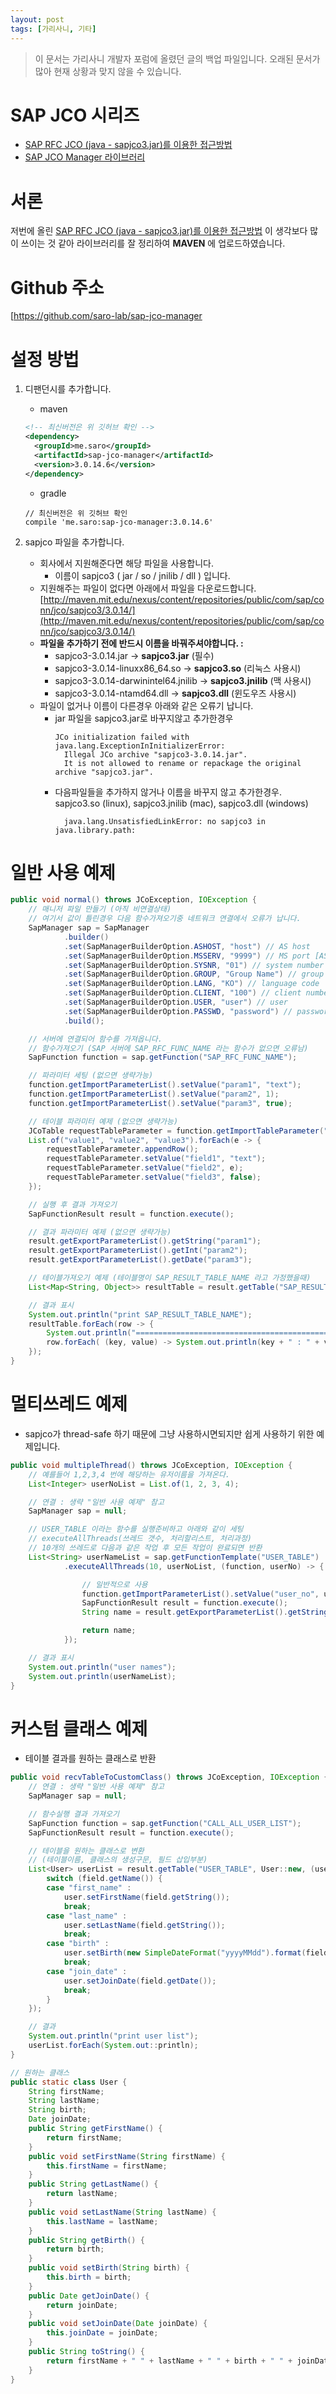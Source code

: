 ```yaml
---
layout: post
tags: [가리사니, 기타]
---
```


> 이 문서는 가리사니 개발자 포럼에 올렸던 글의 백업 파일입니다.
오래된 문서가 많아 현재 상황과 맞지 않을 수 있습니다.


# SAP JCO 시리즈
- [SAP RFC JCO (java - sapjco3.jar)를 이용한 접근방법](/lab?topicId=347)
- [SAP JCO Manager 라이브러리](/lab?topicId=352)

# 서론
저번에 올린 [SAP RFC JCO (java - sapjco3.jar)를 이용한 접근방법](https://gs.saro.me/lab?topicId=347) 이 생각보다 많이 쓰이는 것 같아 라이브러리를 잘 정리하여 **MAVEN** 에 업로드하였습니다.

# Github 주소
[https://github.com/saro-lab/sap-jco-manager

# 설정 방법
1. 디팬던시를 추가합니다.
    - maven
    ``` xml
    <!-- 최신버전은 위 깃허브 확인 -->
    <dependency>
      <groupId>me.saro</groupId>
      <artifactId>sap-jco-manager</artifactId>
      <version>3.0.14.6</version>
    </dependency>
    ```
    - gradle

    ```
    // 최신버전은 위 깃허브 확인
	compile 'me.saro:sap-jco-manager:3.0.14.6'
    ```
2. sapjco 파일을 추가합니다.
    - 회사에서 지원해준다면 해당 파일을 사용합니다.
        - 이름이 sapjco3 ( jar / so / jnilib / dll ) 입니다.
    - 지원해주는 파일이 없다면 아래에서 파일을 다운로드합니다.
        [http://maven.mit.edu/nexus/content/repositories/public/com/sap/conn/jco/sapjco3/3.0.14/](http://maven.mit.edu/nexus/content/repositories/public/com/sap/conn/jco/sapjco3/3.0.14/)
    - **파일을 추가하기 전에 반드시 이름을 바꿔주셔야합니다. :**
        - sapjco3-3.0.14.jar -> **sapjco3.jar** (필수)
        - sapjco3-3.0.14-linuxx86_64.so -> **sapjco3.so** (리눅스 사용시)
        - sapjco3-3.0.14-darwinintel64.jnilib -> **sapjco3.jnilib** (맥 사용시)
        - sapjco3-3.0.14-ntamd64.dll -> **sapjco3.dll** (윈도우즈 사용시)
    - 파일이 없거나 이름이 다른경우 아래와 같은 오류기 납니다.
      - jar 파일을 sapjco3.jar로 바꾸지않고 추가한경우
        ``` shell
        JCo initialization failed with java.lang.ExceptionInInitializerError:
          Illegal JCo archive "sapjco3-3.0.14.jar".
          It is not allowed to rename or repackage the original archive "sapjco3.jar".
        ```
      - 다음파일들을 추가하지 않거나 이름을 바꾸지 않고 추가한경우.
          sapjco3.so (linux), sapjco3.jnilib (mac), sapjco3.dll (windows)
        ``` shell
          java.lang.UnsatisfiedLinkError: no sapjco3 in java.library.path:
        ```

# 일반 사용 예제
``` java
public void normal() throws JCoException, IOException {
    // 매니저 파일 만들기 (아직 비연결상태)
    // 여기서 값이 틀린경우 다음 함수가져오기중 네트워크 연결에서 오류가 납니다.
    SapManager sap = SapManager
            .builder()
            .set(SapManagerBuilderOption.ASHOST, "host") // AS host
            .set(SapManagerBuilderOption.MSSERV, "9999") // MS port [AS, MS is MSSERV, GW is JCO_GWSERV]
            .set(SapManagerBuilderOption.SYSNR, "01") // system number
            .set(SapManagerBuilderOption.GROUP, "Group Name") // group
            .set(SapManagerBuilderOption.LANG, "KO") // language code
            .set(SapManagerBuilderOption.CLIENT, "100") // client number
            .set(SapManagerBuilderOption.USER, "user") // user
            .set(SapManagerBuilderOption.PASSWD, "password") // password
            .build();

    // 서버에 연결되어 함수를 가져옵니다.
    // 함수가져오기 (SAP 서버에 SAP_RFC_FUNC_NAME 라는 함수가 없으면 오류남)
    SapFunction function = sap.getFunction("SAP_RFC_FUNC_NAME");

    // 파라미터 세팅 (없으면 생략가능)
    function.getImportParameterList().setValue("param1", "text");
    function.getImportParameterList().setValue("param2", 1);
    function.getImportParameterList().setValue("param3", true);

    // 테이블 파라미터 예제 (없으면 생략가능)
    JCoTable requestTableParameter = function.getImportTableParameter("param4");
    List.of("value1", "value2", "value3").forEach(e -> {
        requestTableParameter.appendRow();
        requestTableParameter.setValue("field1", "text");
        requestTableParameter.setValue("field2", e);
        requestTableParameter.setValue("field3", false);
    });

    // 실행 후 결과 가져오기
    SapFunctionResult result = function.execute();

    // 결과 파라미터 예제 (없으면 생략가능)
    result.getExportParameterList().getString("param1");
    result.getExportParameterList().getInt("param2");
    result.getExportParameterList().getDate("param3");

    // 테이블가져오기 예제 (테이블명이 SAP_RESULT_TABLE_NAME 라고 가정했을때)
    List<Map<String, Object>> resultTable = result.getTable("SAP_RESULT_TABLE_NAME");

    // 결과 표시
    System.out.println("print SAP_RESULT_TABLE_NAME");
    resultTable.forEach(row -> {
        System.out.println("=============================================");
        row.forEach( (key, value) -> System.out.println(key + " : " + value) );
    });
}

```
# 멀티쓰레드 예제
- sapjco가 thread-safe 하기 때문에 그냥 사용하시면되지만 쉽게 사용하기 위한 예제입니다.
``` java
public void multipleThread() throws JCoException, IOException {
    // 예를들어 1,2,3,4 번에 해당하는 유저이름을 가져온다.
    List<Integer> userNoList = List.of(1, 2, 3, 4);

    // 연결 : 생략 "일반 사용 예제" 참고
    SapManager sap = null;

    // USER_TABLE 이라는 함수를 실행준비하고 아래와 같이 세팅
    // executeAllThreads(쓰레드 갯수, 처리할리스트, 처리과정)
    // 10개의 쓰레드로 다음과 같은 작업 후 모든 작업이 완료되면 반환
    List<String> userNameList = sap.getFunctionTemplate("USER_TABLE")
            .executeAllThreads(10, userNoList, (function, userNo) -> {

                // 일반적으로 사용
                function.getImportParameterList().setValue("user_no", userNo);
                SapFunctionResult result = function.execute();
                String name = result.getExportParameterList().getString("USER_NAME");

                return name;
            });

    // 결과 표시
    System.out.println("user names");
    System.out.println(userNameList);
}
```
# 커스텀 클래스 예제
- 테이블 결과를 원하는 클래스로 반환
``` java
public void recvTableToCustomClass() throws JCoException, IOException {
    // 연결 : 생략 "일반 사용 예제" 참고
    SapManager sap = null;

    // 함수실행 결과 가져오기
    SapFunction function = sap.getFunction("CALL_ALL_USER_LIST");
    SapFunctionResult result = function.execute();

    // 테이블을 원하는 클래스로 변환
    // (테이블이름, 클래스의 생성구문, 필드 삽입부분)
    List<User> userList = result.getTable("USER_TABLE", User::new, (user, field) -> {
        switch (field.getName()) {
        case "first_name" :
            user.setFirstName(field.getString());
            break;
        case "last_name" :
            user.setLastName(field.getString());
            break;
        case "birth" :
            user.setBirth(new SimpleDateFormat("yyyyMMdd").format(field.getDate()));
            break;
        case "join_date" :
            user.setJoinDate(field.getDate());
            break;
        }
    });

    // 결과
    System.out.println("print user list");
    userList.forEach(System.out::println);
}

// 원하는 클래스
public static class User {
    String firstName;
    String lastName;
    String birth;
    Date joinDate;
    public String getFirstName() {
        return firstName;
    }
    public void setFirstName(String firstName) {
        this.firstName = firstName;
    }
    public String getLastName() {
        return lastName;
    }
    public void setLastName(String lastName) {
        this.lastName = lastName;
    }
    public String getBirth() {
        return birth;
    }
    public void setBirth(String birth) {
        this.birth = birth;
    }
    public Date getJoinDate() {
        return joinDate;
    }
    public void setJoinDate(Date joinDate) {
        this.joinDate = joinDate;
    }
    public String toString() {
        return firstName + " " + lastName + " " + birth + " " + joinDate;
    }
}

```